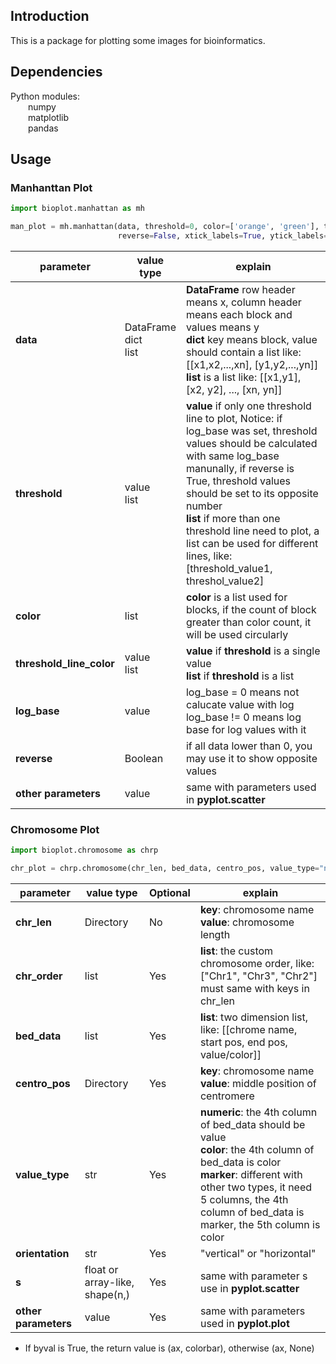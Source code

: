 ## Introduction

This is a package for plotting some images for bioinformatics.

## Dependencies
Python modules:  
&ensp;&ensp;&ensp;&ensp;numpy  
&ensp;&ensp;&ensp;&ensp;matplotlib  
&ensp;&ensp;&ensp;&ensp;pandas  

## Usage

### Manhanttan Plot

```python
import bioplot.manhattan as mh

man_plot = mh.manhattan(data, threshold=0, color=['orange', 'green'], threshold_line_color='blue', log_base=0,
                        reverse=False, xtick_labels=True, ytick_labels=True, ax=None, marker='.', s=1, **kwargs)
```
| parameter                | value type                | explain                                                                                                                                                                                                                                                                                                                                                              |
|--------------------------|---------------------------|----------------------------------------------------------------------------------------------------------------------------------------------------------------------------------------------------------------------------------------------------------------------------------------------------------------------------------------------------------------------|
| **data**                 | DataFrame<br>dict<br>list | **DataFrame** row header means x, column header means each block and values means y<br>**dict** key means block, value should contain a list like: [[x1,x2,...,xn], [y1,y2,...,yn]]<br>**list** is a list like: [[x1,y1], [x2, y2], ..., [xn, yn]]                                                                                                                   |
| **threshold**            | value<br>list             | **value** if only one threshold line to plot, Notice: if log_base was set, threshold values should be calculated with same log_base manunally, if reverse is True, threshold values should be set to its opposite number<br>**list** if more than one threshold line need to plot, a list can be used for different lines, like: [threshold_value1, threshol_value2] |
| **color**                | list                      | **color** is a list used for blocks, if the count of block greater than color count, it will be used circularly                                                                                                                                                                                                                                                      |
| **threshold_line_color** | value<br>list             | **value** if **threshold** is a single value<br>**list** if **threshold** is a list                                                                                                                                                                                                                                                                                  |
| **log_base**             | value                     | log_base = 0 means not calucate value with log<br>log_base != 0 means log base for log values with it                                                                                                                                                                                                                                                                |
| **reverse**              | Boolean                   | if all data lower than 0, you may use it to show opposite values                                                                                                                                                                                                                                                                                                     |
| **other parameters**     | value                     | same with parameters used in **pyplot.scatter**                                                                                                                                                                                                                                                                                                                      |

### Chromosome Plot

```python
import bioplot.chromosome as chrp

chr_plot = chrp.chromosome(chr_len, bed_data, centro_pos, value_type="numeric", orientation="vertical", **kwargs)
```
| parameter            | value type                     | Optional | explain                                                                                                                                                                                                                                   |
|----------------------|--------------------------------|----------|-------------------------------------------------------------------------------------------------------------------------------------------------------------------------------------------------------------------------------------------|
| **chr_len**          | Directory                      | No       | **key**: chromosome name<br>**value**: chromosome length                                                                                                                                                                                  |
| **chr_order**        | list                           | Yes      | **list**: the custom chromosome order, like: ["Chr1", "Chr3", "Chr2"]<br>must same with keys in chr_len                                                                                                                                   |
| **bed_data**         | list                           | Yes      | **list**: two dimension list, like: [[chrome name, start pos, end pos, value/color]]                                                                                                                                                      |
| **centro_pos**       | Directory                      | Yes      | **key**: chromosome name<br>**value**: middle position of centromere                                                                                                                                                                      |
| **value_type**       | str                            | Yes      | **numeric**: the 4th column of bed_data should be value<br>**color**: the 4th column of bed_data is color<br>**marker**: different with other two types, it need 5 columns, the 4th column of bed_data is marker, the 5th column is color |
| **orientation**      | str                            | Yes      | "vertical" or "horizontal"                                                                                                                                                                                                                |
| **s**                | float or array-like, shape(n,) | Yes      | same with parameter s use in **pyplot.scatter**                                                                                                                                                                                           |
| **other parameters** | value                          | Yes      | same with parameters used in **pyplot.plot**                                                                                                                                                                                              |

- If byval is True, the return value is (ax, colorbar), otherwise (ax, None)
